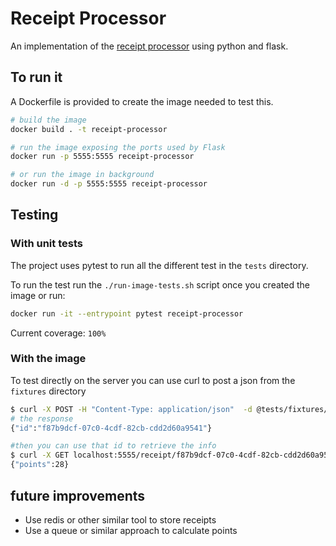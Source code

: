 # Receipt Processor

An implementation of the [receipt processor](https://github.com/fetch-rewards/receipt-processor-challenge) using python and flask.

## To run it

A Dockerfile is provided to create the image needed to test this. 

```bash
# build the image
docker build . -t receipt-processor

# run the image exposing the ports used by Flask
docker run -p 5555:5555 receipt-processor

# or run the image in background
docker run -d -p 5555:5555 receipt-processor
```

## Testing

### With unit tests

The project uses pytest to run all the different test in the `tests` directory.

To run the test run the `./run-image-tests.sh` script once you created the image or run:

```bash
docker run -it --entrypoint pytest receipt-processor
```
Current coverage: `100%`

### With the image

To test directly on the server you can use curl to post a json from the `fixtures` directory
```bash
$ curl -X POST -H "Content-Type: application/json"  -d @tests/fixtures/receipt-target.json localhost:5555/receipt/process
# the response
{"id":"f87b9dcf-07c0-4cdf-82cb-cdd2d60a9541"}

#then you can use that id to retrieve the info
$ curl -X GET localhost:5555/receipt/f87b9dcf-07c0-4cdf-82cb-cdd2d60a9541/points
{"points":28}
```

## future improvements

- Use redis or other similar tool to store receipts
- Use a queue or similar approach to calculate points